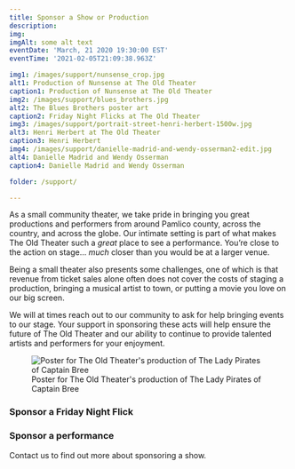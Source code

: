 ```yaml
---
title: Sponsor a Show or Production
description:   
img: 
imgAlt: some alt text
eventDate: 'March, 21 2020 19:30:00 EST'
eventTime: '2021-02-05T21:09:38.963Z'

img1: /images/support/nunsense_crop.jpg
alt1: Production of Nunsense at The Old Theater
caption1: Production of Nunsense at The Old Theater
img2: /images/support/blues_brothers.jpg
alt2: The Blues Brothers poster art
caption2: Friday Night Flicks at The Old Theater
img3: /images/support/portrait-street-henri-herbert-1500w.jpg
alt3: Henri Herbert at The Old Theater
caption3: Henri Herbert
img4: /images/support/danielle-madrid-and-wendy-osserman2-edit.jpg
alt4: Danielle Madrid and Wendy Osserman
caption4: Danielle Madrid and Wendy Osserman

folder: /support/

---
```




<base-image  :caption="caption1" :img="img1" :alt="alt1"></base-image>

As a small community theater, we take pride in bringing you great productions and performers from around Pamlico county, across the country, and across the globe.   Our intimate setting is part of what makes The Old Theater such a *great* place to see a performance.  You’re close to the action on stage… *much* closer than you would be at a larger venue.

Being a small theater also presents some challenges, one of which is that revenue from ticket sales alone often does not cover the costs of staging a production, bringing a musical artist to town, or putting a movie you love on our big screen.  

We will at times reach out to our community to ask for help bringing events to our stage. Your support in sponsoring these acts will help ensure the future of The Old Theater and our ability to continue to provide talented artists and performers for your enjoyment.

<figure>
  <img
    src="/images/support/lady-pirates-captain-bree.jpg"
    alt="Poster for The Old Theater's production of The Lady Pirates of Captain Bree"
    loading="lazy"
  />
  <figcaption class="italic">
     Poster for The Old Theater's production of The Lady Pirates of Captain Bree
  </figcaption>
</figure>

### Sponsor a Friday Night Flick

<base-image  :caption="caption2" :img="img2" :alt="alt2"></base-image>

### Sponsor a performance

<base-image  :caption="caption3" :img="img3" :alt="alt3"></base-image>

<base-image  :caption="caption4" :img="img4" :alt="alt4"></base-image>

Contact us to find out more about sponsoring a show. 

<button-link url="/contact-form/" text="CONTACT US"/>
   





